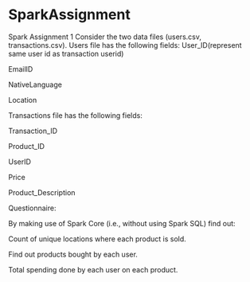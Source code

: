 # SparkAssignment
Spark Assignment 1
Consider the two data files (users.csv, transactions.csv). 
Users file has the following fields: 
User_ID(represent same user id as transaction userid) 

EmailID 

NativeLanguage 

Location 

Transactions file has the following fields: 

Transaction_ID 

Product_ID 

UserID 

Price 

Product_Description 

Questionnaire: 

By making use of Spark Core (i.e., without using Spark SQL) find out: 

Count of unique locations where each product is sold. 

Find out products bought by each user. 

Total spending done by each user on each product. 

 

 

 

 

 

 
